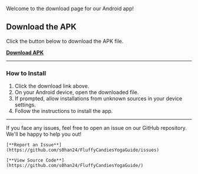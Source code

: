 Welcome to the download page for our Android app!

## Download the APK
Click the button below to download the APK file.

[**Download APK**](my-app.apk)

---

### How to Install
1. Click the download link above.
2. On your Android device, open the downloaded file.
3. If prompted, allow installations from unknown sources in your device settings.
4. Follow the instructions to install the app.

---

If you face any issues, feel free to open an issue on our GitHub repository. We'll be happy to help you out!
    
    [**Report an Issue**](https://github.com/s0han24/FluffyCandiesYogaGuide/issues)
    
    [**View Source Code**](https://github.com/s0han24/FluffyCandiesYogaGuide/)